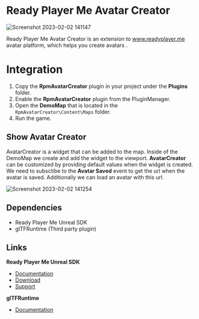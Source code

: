 # Ready Player Me Avatar Creator

![Screenshot 2023-02-02 141147](https://user-images.githubusercontent.com/3124894/216334496-96b035ce-d6dc-4609-a43a-f53cf8722a92.png)

Ready Player Me Avatar Creator is an extension to www.readyplayer.me avatar platform, which helps you create avatars .

# Integration

1. Copy the **RpmAvatarCreator** plugin in your project under the **Plugins** folder.
2. Enable the **RpmAvatarCreator** plugin from the PluginManager.
3. Open the **DemoMap** that is located in the `RpmAvatarCreator\Content\Maps` folder.
4. Run the game.

## Show Avatar Creator

AvatarCreator is a widget that can be added to the map.
Inside of the DemoMap we create and add the widget to the viewport.
**AvatarCreator** can be customized by providing default values when the widget is created.
We need to subsctibe to the **Avatar Saved** event to get the url when the avatar is saved.
Additionally we can load an avatar with this url.

![Screenshot 2023-02-02 141254](https://user-images.githubusercontent.com/3124894/216334568-a64b674c-f9b8-4da7-a74e-4ba3249f8798.png)

## Dependencies
- Ready Player Me Unreal SDK 
- glTFRuntime (Third party plugin)

## Links
**Ready Player Me Unreal SDK**
- [Documentation](https://docs.readyplayer.me/ready-player-me/integration-guides/unreal-engine-4)
- [Download](https://docs.readyplayer.me/ready-player-me/integration-guides/unreal-engine-4/unreal-plugin-download)
- [Support](https://docs.readyplayer.me/ready-player-me/integration-guides/unreal-engine-4/troubleshooting)

**glTFRuntime**
- [Documentation](https://github.com/rdeioris/glTFRuntime-docs/blob/master/README.md)
